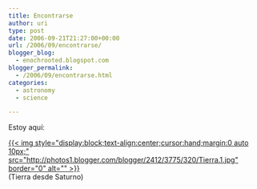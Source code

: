 ```yaml
---
title: Encontrarse
author: uri
type: post
date: 2006-09-21T21:27:00+00:00
url: /2006/09/encontrarse/
blogger_blog:
  - enochrooted.blogspot.com
blogger_permalink:
  - /2006/09/encontrarse.html
categories:
  - astronomy
  - science

---
```

Estoy aquí:

[{{< img style="display:block;text-align:center;cursor:hand;margin:0 auto 10px;" src="http://photos1.blogger.com/blogger/2412/3775/320/Tierra.1.jpg" border="0" alt="" >}}][1]  
(Tierra desde Saturno)

 [1]: http://photos1.blogger.com/blogger/2412/3775/1600/Tierra.1.jpg